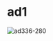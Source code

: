 # ad1

![ad336-280](https://user-images.githubusercontent.com/55120552/98155065-afa10500-1ea3-11eb-9b8f-cb56caf43fe7.gif)
